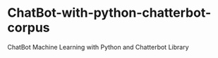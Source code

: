 # ChatBot-with-python-chatterbot-corpus
ChatBot Machine Learning with Python and Chatterbot Library
